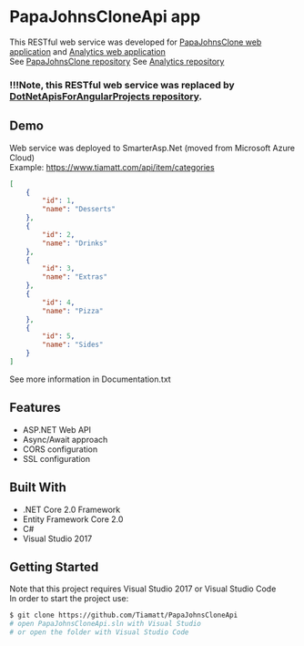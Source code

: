 # PapaJohnsCloneApi app 
This RESTful web service was developed for [PapaJohnsClone web application](https://tiamatt.github.io/PapaJohnsClone) and [Analytics web application](https://tiamatt.github.io/Analytics)<br />
See [PapaJohnsClone repository](https://github.com/Tiamatt/PapaJohnsClone)
See [Analytics repository](https://github.com/Tiamatt/Analytics)

### !!!Note, this RESTful web service was replaced by [DotNetApisForAngularProjects repository](https://github.com/Tiamatt/DotNetApisForAngularProjects).

## Demo
Web service was deployed to SmarterAsp.Net (moved from Microsoft Azure Cloud) <br />
Example: 
https://www.tiamatt.com/api/item/categories
```json
[
    {
        "id": 1,
        "name": "Desserts"
    },
    {
        "id": 2,
        "name": "Drinks"
    },
    {
        "id": 3,
        "name": "Extras"
    },
    {
        "id": 4,
        "name": "Pizza"
    },
    {
        "id": 5,
        "name": "Sides"
    }
]
```

See more information in Documentation.txt

## Features
* ASP.NET Web API
* Async/Await approach
* CORS configuration
* SSL configuration 

## Built With
* .NET Core 2.0 Framework
* Entity Framework Core 2.0
* C#
* Visual Studio 2017 

## Getting Started
Note that this project requires Visual Studio 2017 or Visual Studio Code  <br />
In order to start the project use:
```bash
$ git clone https://github.com/Tiamatt/PapaJohnsCloneApi
# open PapaJohnsCloneApi.sln with Visual Studio
# or open the folder with Visual Studio Code
```

